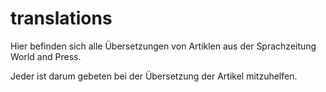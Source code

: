 # translations

Hier befinden sich alle Übersetzungen von Artiklen aus der Sprachzeitung World and Press.

Jeder ist darum gebeten bei der Übersetzung der Artikel mitzuhelfen.
